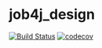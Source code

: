 # job4j_design
[![Build Status](https://travis-ci.org/MaratYanbaev/job4j_design.svg?branch=master)](https://travis-ci.org/MaratYanbaev/job4j_design)
[![codecov](https://codecov.io/gh/MaratYanbaev/job4j_design/branch/master/graph/badge.svg)](https://codecov.io/gh/MaratYanbaev/job4j_design)

